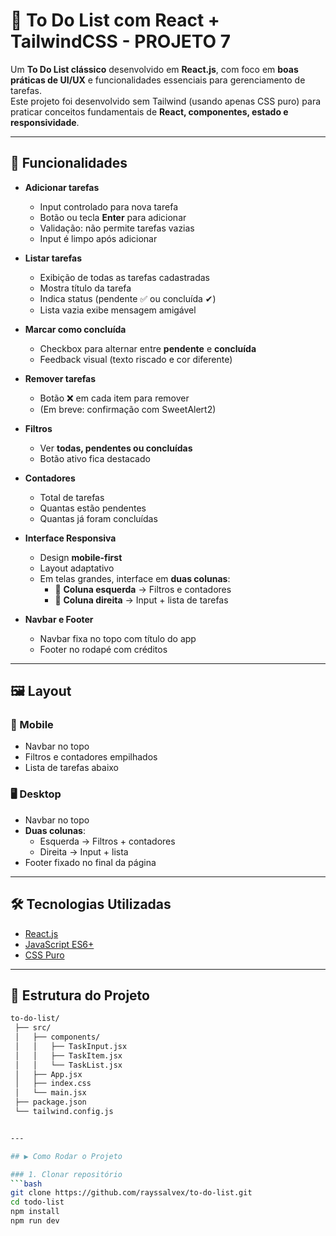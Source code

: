 # 📝 To Do List com React + TailwindCSS - PROJETO 7

Um **To Do List clássico** desenvolvido em **React.js**, com foco em **boas práticas de UI/UX** e funcionalidades essenciais para gerenciamento de tarefas.  
Este projeto foi desenvolvido sem Tailwind (usando apenas CSS puro) para praticar conceitos fundamentais de **React, componentes, estado e responsividade**.

---

## 🚀 Funcionalidades

- **Adicionar tarefas**
  - Input controlado para nova tarefa
  - Botão ou tecla **Enter** para adicionar
  - Validação: não permite tarefas vazias
  - Input é limpo após adicionar

- **Listar tarefas**
  - Exibição de todas as tarefas cadastradas
  - Mostra título da tarefa
  - Indica status (pendente ✅ ou concluída ✔)
  - Lista vazia exibe mensagem amigável

- **Marcar como concluída**
  - Checkbox para alternar entre **pendente** e **concluída**
  - Feedback visual (texto riscado e cor diferente)

- **Remover tarefas**
  - Botão ❌ em cada item para remover
  - (Em breve: confirmação com SweetAlert2)

- **Filtros**
  - Ver **todas, pendentes ou concluídas**
  - Botão ativo fica destacado

- **Contadores**
  - Total de tarefas
  - Quantas estão pendentes
  - Quantas já foram concluídas

- **Interface Responsiva**
  - Design **mobile-first**
  - Layout adaptativo
  - Em telas grandes, interface em **duas colunas**:
    - 📌 **Coluna esquerda** → Filtros e contadores  
    - 📝 **Coluna direita** → Input + lista de tarefas  

- **Navbar e Footer**
  - Navbar fixa no topo com título do app
  - Footer no rodapé com créditos

---

## 🖼️ Layout

### 📱 Mobile
- Navbar no topo
- Filtros e contadores empilhados
- Lista de tarefas abaixo

### 🖥️ Desktop
- Navbar no topo
- **Duas colunas**:
  - Esquerda → Filtros + contadores
  - Direita → Input + lista
- Footer fixado no final da página

---

## 🛠️ Tecnologias Utilizadas

- [React.js](https://react.dev/)
- [JavaScript ES6+](https://developer.mozilla.org/pt-BR/docs/Web/JavaScript)
- [CSS Puro](https://developer.mozilla.org/pt-BR/docs/Web/CSS)

---

## 📂 Estrutura do Projeto
```bash
to-do-list/
 ├── src/
 │   ├── components/
 │   │   ├── TaskInput.jsx
 │   │   ├── TaskItem.jsx
 │   │   └── TaskList.jsx
 │   ├── App.jsx
 │   ├── index.css
 │   └── main.jsx
 ├── package.json
 └── tailwind.config.js


---

## ▶️ Como Rodar o Projeto

### 1. Clonar repositório
```bash
git clone https://github.com/rayssalvex/to-do-list.git
cd todo-list
npm install
npm run dev

